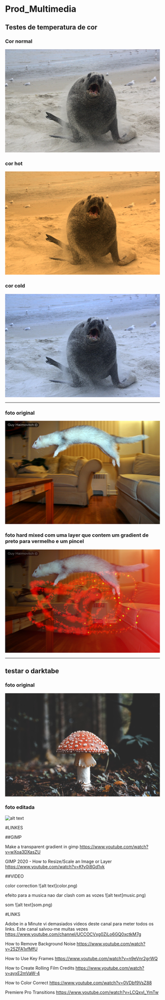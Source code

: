 # Prod_Multimedia

## Testes de temperatura de cor

### Cor normal
![alt text](sea_liao_og.jpg)

### cor hot
![alt text](sea_liao_hot.png)

### cor cold
![alt text](sea_liao_never_hot.jpg)

--------------------------------------------------------------------------------------

### foto original
![alt text](cursed_ferret_og.jpg)

### foto hard mixed com uma layer que contem um gradient de preto para vermelho e um pincel
![alt text](cursed_ferret_onshrooms.jpg)

---------------------------------------------------------------------------------------

## testar o darktabe

###  foto original
![alt text](Shroom.jpg)

### foto editada
![alt text](shroomy.jpg)


#LINKES

##GIMP

Make a transparent gradient in gimp
https://www.youtube.com/watch?v=wXoa3DXasZU

GIMP 2020 - How to Resize/Scale an Image or Layer
https://www.youtube.com/watch?v=Kfy0i8Gd1vk

##VIDEO

color correction
![alt text]color.png)

efeito para a musica nao dar clash com as vozes
![alt text]music.png)

som
![alt text]som.png)

#LINKS

Adobe in a Minute 
vi demasiados videos deste canal para meter todos os links. Este canal salvou-me muitas vezes
https://www.youtube.com/channel/UCCOCVxg0ZiLo6GQ0xctkM7g

How to Remove Background Noise
https://www.youtube.com/watch?v=25ZFA1xfMfU

How to Use Key Frames
https://www.youtube.com/watch?v=n9eVnr2grWQ

How to Create Rolling Film Credits
https://www.youtube.com/watch?v=ayxE2mVaW-4

How to Color Correct
https://www.youtube.com/watch?v=0VDbf9VsZ88

Premiere Pro Transitions
https://www.youtube.com/watch?v=LCQxvl_YmTw
